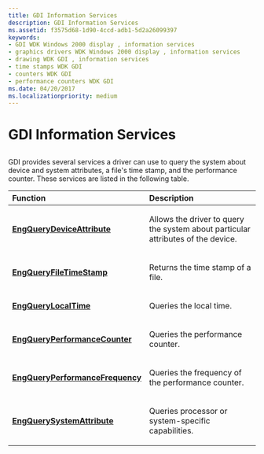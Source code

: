 ```yaml
---
title: GDI Information Services
description: GDI Information Services
ms.assetid: f3575d68-1d90-4ccd-adb1-5d2a26099397
keywords:
- GDI WDK Windows 2000 display , information services
- graphics drivers WDK Windows 2000 display , information services
- drawing WDK GDI , information services
- time stamps WDK GDI
- counters WDK GDI
- performance counters WDK GDI
ms.date: 04/20/2017
ms.localizationpriority: medium
---
```


# GDI Information Services


## <span id="ddk_gdi_information_services_gg"></span><span id="DDK_GDI_INFORMATION_SERVICES_GG"></span>


GDI provides several services a driver can use to query the system about device and system attributes, a file's time stamp, and the performance counter. These services are listed in the following table.

<table>
<colgroup>
<col width="50%" />
<col width="50%" />
</colgroup>
<thead>
<tr class="header">
<th align="left">Function</th>
<th align="left">Description</th>
</tr>
</thead>
<tbody>
<tr class="odd">
<td align="left"><p><a href="https://msdn.microsoft.com/library/windows/hardware/ff564986" data-raw-source="[&lt;strong&gt;EngQueryDeviceAttribute&lt;/strong&gt;](https://msdn.microsoft.com/library/windows/hardware/ff564986)"><strong>EngQueryDeviceAttribute</strong></a></p></td>
<td align="left"><p>Allows the driver to query the system about particular attributes of the device.</p></td>
</tr>
<tr class="even">
<td align="left"><p><a href="https://msdn.microsoft.com/library/windows/hardware/ff564988" data-raw-source="[&lt;strong&gt;EngQueryFileTimeStamp&lt;/strong&gt;](https://msdn.microsoft.com/library/windows/hardware/ff564988)"><strong>EngQueryFileTimeStamp</strong></a></p></td>
<td align="left"><p>Returns the time stamp of a file.</p></td>
</tr>
<tr class="odd">
<td align="left"><p><a href="https://msdn.microsoft.com/library/windows/hardware/ff564990" data-raw-source="[&lt;strong&gt;EngQueryLocalTime&lt;/strong&gt;](https://msdn.microsoft.com/library/windows/hardware/ff564990)"><strong>EngQueryLocalTime</strong></a></p></td>
<td align="left"><p>Queries the local time.</p></td>
</tr>
<tr class="even">
<td align="left"><p><a href="https://msdn.microsoft.com/library/windows/hardware/ff564994" data-raw-source="[&lt;strong&gt;EngQueryPerformanceCounter&lt;/strong&gt;](https://msdn.microsoft.com/library/windows/hardware/ff564994)"><strong>EngQueryPerformanceCounter</strong></a></p></td>
<td align="left"><p>Queries the performance counter.</p></td>
</tr>
<tr class="odd">
<td align="left"><p><a href="https://msdn.microsoft.com/library/windows/hardware/ff564996" data-raw-source="[&lt;strong&gt;EngQueryPerformanceFrequency&lt;/strong&gt;](https://msdn.microsoft.com/library/windows/hardware/ff564996)"><strong>EngQueryPerformanceFrequency</strong></a></p></td>
<td align="left"><p>Queries the frequency of the performance counter.</p></td>
</tr>
<tr class="even">
<td align="left"><p><a href="https://msdn.microsoft.com/library/windows/hardware/ff564997" data-raw-source="[&lt;strong&gt;EngQuerySystemAttribute&lt;/strong&gt;](https://msdn.microsoft.com/library/windows/hardware/ff564997)"><strong>EngQuerySystemAttribute</strong></a></p></td>
<td align="left"><p>Queries processor or system-specific capabilities.</p></td>
</tr>
</tbody>
</table>

 

 

 





